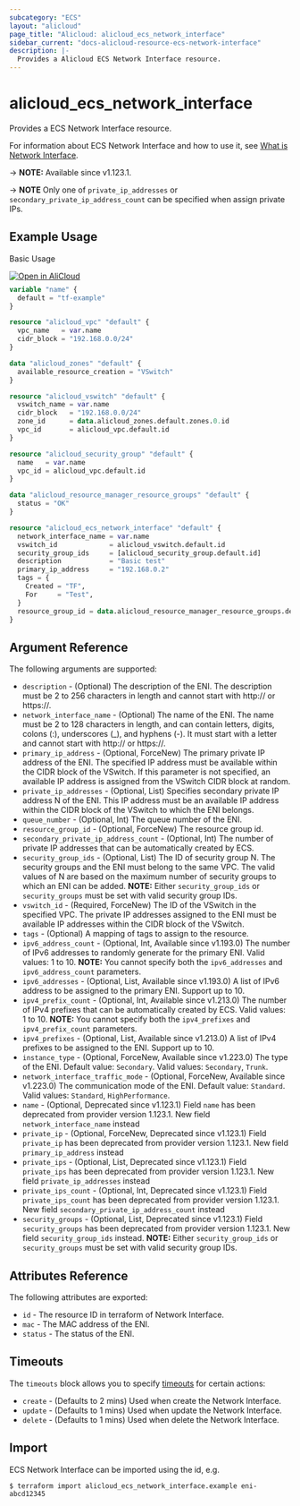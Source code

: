 ```yaml
---
subcategory: "ECS"
layout: "alicloud"
page_title: "Alicloud: alicloud_ecs_network_interface"
sidebar_current: "docs-alicloud-resource-ecs-network-interface"
description: |-
  Provides a Alicloud ECS Network Interface resource.
---
```


# alicloud_ecs_network_interface

Provides a ECS Network Interface resource.

For information about ECS Network Interface and how to use it, see [What is Network Interface](https://www.alibabacloud.com/help/en/doc-detail/58504.htm).

-> **NOTE:** Available since v1.123.1.

-> **NOTE** Only one of `private_ip_addresses` or `secondary_private_ip_address_count` can be specified when assign private IPs. 

## Example Usage

Basic Usage

<div style="display: block;margin-bottom: 40px;"><div class="oics-button" style="float: right;position: absolute;margin-bottom: 10px;">
  <a href="https://api.aliyun.com/terraform?resource=alicloud_ecs_network_interface&exampleId=424f8531-e314-8cfb-bb6e-ea1f70e0c71274f18f45&activeTab=example&spm=docs.r.ecs_network_interface.0.424f8531e3&intl_lang=EN_US" target="_blank">
    <img alt="Open in AliCloud" src="https://img.alicdn.com/imgextra/i1/O1CN01hjjqXv1uYUlY56FyX_!!6000000006049-55-tps-254-36.svg" style="max-height: 44px; max-width: 100%;">
  </a>
</div></div>

```terraform
variable "name" {
  default = "tf-example"
}

resource "alicloud_vpc" "default" {
  vpc_name   = var.name
  cidr_block = "192.168.0.0/24"
}

data "alicloud_zones" "default" {
  available_resource_creation = "VSwitch"
}

resource "alicloud_vswitch" "default" {
  vswitch_name = var.name
  cidr_block   = "192.168.0.0/24"
  zone_id      = data.alicloud_zones.default.zones.0.id
  vpc_id       = alicloud_vpc.default.id
}

resource "alicloud_security_group" "default" {
  name   = var.name
  vpc_id = alicloud_vpc.default.id
}

data "alicloud_resource_manager_resource_groups" "default" {
  status = "OK"
}

resource "alicloud_ecs_network_interface" "default" {
  network_interface_name = var.name
  vswitch_id             = alicloud_vswitch.default.id
  security_group_ids     = [alicloud_security_group.default.id]
  description            = "Basic test"
  primary_ip_address     = "192.168.0.2"
  tags = {
    Created = "TF",
    For     = "Test",
  }
  resource_group_id = data.alicloud_resource_manager_resource_groups.default.ids.0
}
```

## Argument Reference

The following arguments are supported:

* `description` - (Optional) The description of the ENI. The description must be 2 to 256 characters in length and cannot start with http:// or https://.
* `network_interface_name` - (Optional) The name of the ENI. The name must be 2 to 128 characters in length, and can contain letters, digits, colons (:), underscores (_), and hyphens (-). It must start with a letter and cannot start with http:// or https://.
* `primary_ip_address` - (Optional, ForceNew) The primary private IP address of the ENI. The specified IP address must be available within the CIDR block of the VSwitch. If this parameter is not specified, an available IP address is assigned from the VSwitch CIDR block at random.
* `private_ip_addresses` - (Optional, List) Specifies secondary private IP address N of the ENI. This IP address must be an available IP address within the CIDR block of the VSwitch to which the ENI belongs.
* `queue_number` - (Optional, Int) The queue number of the ENI.
* `resource_group_id` - (Optional, ForceNew) The resource group id.
* `secondary_private_ip_address_count` - (Optional, Int) The number of private IP addresses that can be automatically created by ECS.
* `security_group_ids` - (Optional, List) The ID of security group N. The security groups and the ENI must belong to the same VPC. The valid values of N are based on the maximum number of security groups to which an ENI can be added. **NOTE:** Either `security_group_ids` or `security_groups` must be set with valid security group IDs.
* `vswitch_id` - (Required, ForceNew) The ID of the VSwitch in the specified VPC. The private IP addresses assigned to the ENI must be available IP addresses within the CIDR block of the VSwitch.
* `tags` - (Optional) A mapping of tags to assign to the resource.
* `ipv6_address_count` - (Optional, Int, Available since v1.193.0) The number of IPv6 addresses to randomly generate for the primary ENI. Valid values: 1 to 10. **NOTE:** You cannot specify both the `ipv6_addresses` and `ipv6_address_count` parameters.
* `ipv6_addresses` - (Optional, List, Available since v1.193.0) A list of IPv6 address to be assigned to the primary ENI. Support up to 10.
* `ipv4_prefix_count` - (Optional, Int, Available since v1.213.0) The number of IPv4 prefixes that can be automatically created by ECS. Valid values: 1 to 10. **NOTE:** You cannot specify both the `ipv4_prefixes` and `ipv4_prefix_count` parameters.
* `ipv4_prefixes` - (Optional, List, Available since v1.213.0) A list of IPv4 prefixes to be assigned to the ENI. Support up to 10.
* `instance_type` - (Optional, ForceNew, Available since v1.223.0) The type of the ENI. Default value: `Secondary`. Valid values: `Secondary`, `Trunk`.
* `network_interface_traffic_mode` - (Optional, ForceNew, Available since v1.223.0) The communication mode of the ENI. Default value: `Standard`. Valid values: `Standard`, `HighPerformance`.
* `name` - (Optional, Deprecated since v1.123.1) Field `name` has been deprecated from provider version 1.123.1. New field `network_interface_name` instead
* `private_ip` - (Optional, ForceNew, Deprecated since v1.123.1) Field `private_ip` has been deprecated from provider version 1.123.1. New field `primary_ip_address` instead
* `private_ips` - (Optional, List, Deprecated since v1.123.1) Field `private_ips` has been deprecated from provider version 1.123.1. New field `private_ip_addresses` instead
* `private_ips_count` - (Optional, Int, Deprecated since v1.123.1) Field `private_ips_count` has been deprecated from provider version 1.123.1. New field `secondary_private_ip_address_count` instead
* `security_groups` - (Optional, List, Deprecated since v1.123.1) Field `security_groups` has been deprecated from provider version 1.123.1. New field `security_group_ids` instead. **NOTE:** Either `security_group_ids` or `security_groups` must be set with valid security group IDs.

## Attributes Reference

The following attributes are exported:

* `id` - The resource ID in terraform of Network Interface.
* `mac` - The MAC address of the ENI.
* `status` - The status of the ENI.

## Timeouts

The `timeouts` block allows you to specify [timeouts](https://developer.hashicorp.com/terraform/language/resources/syntax#operation-timeouts) for certain actions:

* `create` - (Defaults to 2 mins) Used when create the Network Interface.
* `update` - (Defaults to 1 mins) Used when update the Network Interface.
* `delete` - (Defaults to 1 mins) Used when delete the Network Interface.

## Import

ECS Network Interface can be imported using the id, e.g.

```shell
$ terraform import alicloud_ecs_network_interface.example eni-abcd12345
```
